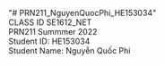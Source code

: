 "# PRN211_NguyenQuocPhi_HE153034" 
<br/>
CLASS ID SE1612_NET
<br/>
PRN211 Summmer 2022
<br/>
Student ID: HE153034
<br/>
Student Name: Nguyễn Quốc Phi

